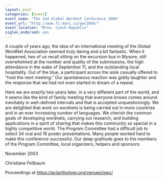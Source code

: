 ```yaml
---
layout: post
categories: [event]
event_name: "The 2nd Global Wordnet Conference 2004"
event_url: "http://www.fi.muni.cz/gwc2004/"
event_location: "Brno, Czech Republic"
siglex_endorsed: yes
---
```


A couple of years ago, the idea of an international meeting of the
Global WordNet Association seemed truly daring and a bit
fantastic. When it happened, two of us recall sitting on the excursion
bus in Mysore, still overwhelmed at the number and quality of the
submissions, the high attendance in the wake of September 11, and the
outstanding local hospitality. Out of the blue, a participant across
the aisle casually offered to “host the next meeting.” Our spontaneous
reaction was giddy laughter and the response that we had not even
started to dream of a repeat.

Here we are exactly two years later, in a very different part of the
world, and it seems like the kind of family meeting that everyone
knows comes around inevitably in well-defined intervals and that is
accepted unquestioningly. We are delighted that work on wordnets is
being carried out in more countries and in an ever increasing number
of languages. We cherish the common goals of developing wordnets,
carrying out research, and building applications in a spirit of
sharing that makes this community so special in a highly competitive
world.  The Program Committee had a difficult job to select 34 oral
and 16 poster presentations. Many people worked hard to make this
conference successful. Our deep gratitude goes to the members of the
Program Committee, local organizers, helpers and sponsors.

November 2003 

Christiane Fellbaum


Proceedings at https://aclanthology.org/venues/gwc/

